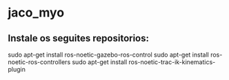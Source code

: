 # jaco_myo

## Instale os seguites repositorios:
sudo apt-get install ros-noetic-gazebo-ros-control
sudo apt-get install ros-noetic-ros-controllers
sudo apt-get install ros-noetic-trac-ik-kinematics-plugin
